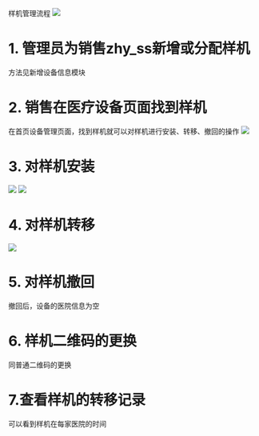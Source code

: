 样机管理流程
![](/assets/未命名1526615599.png)
# 1. 管理员为销售zhy_ss新增或分配样机
方法见新增设备信息模块
# 2. 销售在医疗设备页面找到样机
在首页设备管理页面，找到样机就可以对样机进行安装、转移、撤回的操作
![](/assets/微信图片_20180518113042.jpg)

# 3. 对样机安装
![](/assets/微信图片_20180518114959.jpg)
![](/assets/微信图片_20180518115043.jpg)
# 4. 对样机转移
![](/assets/微信图片_20180518115126.jpg)
# 5. 对样机撤回
撤回后，设备的医院信息为空
# 6. 样机二维码的更换
同普通二维码的更换
# 7.查看样机的转移记录
可以看到样机在每家医院的时间
